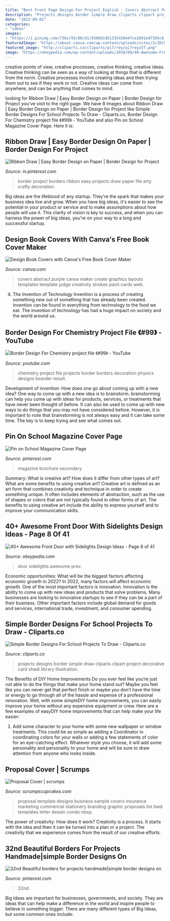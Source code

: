 ```yaml
---
title: "Best Front Page Design For Project English : Covers Abstract Purple Canva Maker Create Graphics Layouts Templates Template Judge Creativity Strokes Paint Cards Web"
description: "Projects designs border simple draw cliparts clipart project decorative card shadi library illustration"
date: "2022-09-02"
categories:
- "ideas"
images:
- "https://i.pinimg.com/736x/93/00/d1/9300d1db133543044fce2891ed7305c8.jpg"
featuredImage: "https://about.canva.com/wp-content/uploads/sites/3/2015/01/art_bookcover.png"
featured_image: "http://cliparts.co/cliparts/pi7/rey/pi7reyz5T.png"
image: "https://okeypedia.com/wp-content/uploads/2018/09/40-Awesome-Front-Door-with-Sidelights-Design-Ideas-8.jpg"
---
```



creative points of view, creative processes, creative thinking, creative ideas.
Creative thinking can be seen as a way of looking at things that is different from the norm. Creative processes involve creating ideas and then trying them out to see if they work or not. Creative ideas can come from anywhere, and can be anything that comes to mind.

	

		
looking for Ribbon Draw | Easy Border Design on Paper | Border Design for Project you've visit to the right page. We have 8 Images about Ribbon Draw | Easy Border Design on Paper | Border Design for Project like Simple Border Designs For School Projects To Draw - Cliparts.co, Border Design For Chemistry project file 《#99》 - YouTube and also Pin on School Magazine Cover Page. Here it is:
		
    
## Ribbon Draw | Easy Border Design On Paper | Border Design For Project

<img loading=lazy src="https://i.pinimg.com/736x/93/00/d1/9300d1db133543044fce2891ed7305c8.jpg" onerror="this.onerror=null;this.src='https://tse4.mm.bing.net/th?id=OIP.ivxWya7Gi4PdJZep8V63FwHaFj&amp;pid=15.1';" alt="Ribbon Draw | Easy Border Design on Paper | Border Design for Project">

_Source: in.pinterest.com_

>border project borders ribbon easy projects draw paper file arty crafty decoration. 

	

Big ideas are the lifeblood of any startup. They're the spark that makes your business idea live and grow. When you have big ideas, it's easier to see the potential in your product or service and to make assumptions about how people will use it. This clarity of vision is key to success, and when you can harness the power of big ideas, you're on your way to a long and successful startup.

    
## Design Book Covers With Canva&#039;s Free Book Cover Maker

<img loading=lazy src="https://about.canva.com/wp-content/uploads/sites/3/2015/01/art_bookcover.png" onerror="this.onerror=null;this.src='https://tse2.mm.bing.net/th?id=OIP.rXtUbA1VYviEdBKZGW9-tQHaL0&amp;pid=15.1';" alt="Design Book Covers with Canva&#039;s Free Book Cover Maker">

_Source: canva.com_

>covers abstract purple canva maker create graphics layouts templates template judge creativity strokes paint cards web. 

	

4. The Invention of Technology
Invention is a process of creating something new out of something that has already been created. Invention can be found in everything from technology to the food we eat. The invention of technology has had a huge impact on society and the world around us.

    
## Border Design For Chemistry Project File 《#99》 - YouTube

<img loading=lazy src="https://i.ytimg.com/vi/z_xTo8liQwI/maxresdefault.jpg" onerror="this.onerror=null;this.src='https://tse4.mm.bing.net/th?id=OIP.JoFDYQ0wK1O41YHOHsZZggHaEK&amp;pid=15.1';" alt="Border Design For Chemistry project file 《#99》 - YouTube">

_Source: youtube.com_

>chemistry project file projects border borders decoration physics designs boarder result. 

	

Development of invention: How does one go about coming up with a new idea?
One way to come up with a new idea is to brainstorm. brainstorming can help you come up with ideas for products, services, or treatments that have never been thought of before. It can also be used to come up with new ways to do things that you may not have considered before. However, it is important to note that brainstorming is not always easy and it can take some time. The key is to keep trying and see what comes out.

    
## Pin On School Magazine Cover Page

<img loading=lazy src="https://i.pinimg.com/736x/74/d6/af/74d6af68a9f847d74720219f1f2df72b--cover-pages.jpg" onerror="this.onerror=null;this.src='https://tse2.mm.bing.net/th?id=OIP.BJpWWYXBtWdkI8gv6fcWjgHaKE&amp;pid=15.1';" alt="Pin on School Magazine Cover Page">

_Source: pinterest.com_

>magazine brochure secondary. 

	

Summary: What is creative art? How does it differ from other types of art? What are some benefits to using creative art?
Creative art is defined as an art form that combines creativity and technique in order to create something unique. It often includes elements of abstraction, such as the use of shapes or colors that are not typically found in other forms of art. The benefits to using creative art include the ability to express yourself and to improve your communication skills.

    
## 40+ Awesome Front Door With Sidelights Design Ideas - Page 8 Of 41

<img loading=lazy src="https://okeypedia.com/wp-content/uploads/2018/09/40-Awesome-Front-Door-with-Sidelights-Design-Ideas-8.jpg" onerror="this.onerror=null;this.src='https://tse3.mm.bing.net/th?id=OIP.YZZgy73awEuttLItE2RMIQHaLF&amp;pid=15.1';" alt="40+ Awesome Front Door with Sidelights Design Ideas - Page 8 of 41">

_Source: okeypedia.com_

>door sidelights awesome prev. 

	

Economic opportunities: What will be the biggest factors affecting economic growth in 2022?
In 2022, many factors will affect economic growth. One of the most important factors is innovation. Innovation is the ability to come up with new ideas and products that solve problems. Many businesses are looking to innovative startups to see if they can be a part of their business. Other important factors include global demand for goods and services, international trade, investment, and consumer spending.

    
## Simple Border Designs For School Projects To Draw - Cliparts.co

<img loading=lazy src="http://cliparts.co/cliparts/pi7/rey/pi7reyz5T.png" onerror="this.onerror=null;this.src='https://tse1.mm.bing.net/th?id=OIP.i7RqMDTBHOMj8ysO3cmXLAAAAA&amp;pid=15.1';" alt="Simple Border Designs For School Projects To Draw - Cliparts.co">

_Source: cliparts.co_

>projects designs border simple draw cliparts clipart project decorative card shadi library illustration. 

	

The Benefits of DIY Home Improvements
Do you ever feel like you’re just not able to do the things that make your home stand out? Maybe you feel like you can never get that perfect finish or maybe you don’t have the time or energy to go through all of the hassle and expense of a professional renovation. Well, with some simpleDIY home improvements, you can easily improve your home without any expensive equipment or crew. Here are a few examples of easyDIY home improvements that can help make your life easier: 
1. Add some character to your home with some new wallpaper or window treatments. This could be as simple as adding a Coordinator in coordinating colors for your walls or adding a few statements of color for an eye-catching effect. Whatever style you choose, it will add some personality and personality to your home and will be sure to draw attention from anyone who looks inside.

    
## Proposal Cover | Scrumps

<img loading=lazy src="http://scrumpscupcakes.com/wp-content/uploads/2018/08/proposal-cover-proposal-cover-designs-google-search-pinterest-best-template-free-f9413e00a3c74b93ad715a128c9-business-templates-design-practice-software.jpg" onerror="this.onerror=null;this.src='https://tse1.mm.bing.net/th?id=OIP.-UE-AKPHS5OtcVoSjJ6eoAHaGj&amp;pid=15.1';" alt="Proposal Cover | scrumps">

_Source: scrumpscupcakes.com_

>proposal template designs business sample covers insurance marketing commercial stationery branding graphic proposals list bwd templates letter desain condo nbsp. 

	

The power of creativity: How does it work?
Creativity is a process. It starts with the idea and then it can be turned into a plan or a project. The creativity that we experience comes from the result of our creative efforts.

    
## 32nd Beautiful Borders For Projects Handmade|simple Border Designs On

<img loading=lazy src="https://i.pinimg.com/736x/90/24/55/9024552336e7ea4eccaf831b6c163b94.jpg" onerror="this.onerror=null;this.src='https://tse4.mm.bing.net/th?id=OIP.fQW1i_ESMA-5iPpiWxw2iwHaFj&amp;pid=15.1';" alt="32nd Beautiful borders for projects handmade|simple border designs on">

_Source: pinterest.com_

>32nd. 

	

Big Ideas are important for businesses, governments, and society. They are ideas that can help make a difference in the world and inspire people to believe in something bigger. There are many different types of Big Ideas, but some common ones include: 

